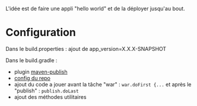 L'idée est de faire une appli "hello world" et de la déployer jusqu'au bout.

# Configuration

Dans le build.properties : ajout de app_version=X.X.X-SNAPSHOT

Dans le build.gradle : 
* plugin [maven-publish](https://docs.gradle.org/3.3/userguide/publishing_maven.html)
* [config du repo](https://docs.gradle.org/3.3/dsl/org.gradle.api.artifacts.repositories.MavenArtifactRepository.html)
* ajout du code a jouer avant la tâche "war" : `war.doFirst {...` et après le "publish" : `publish.doLast`
* ajout des méthodes utilitaires
